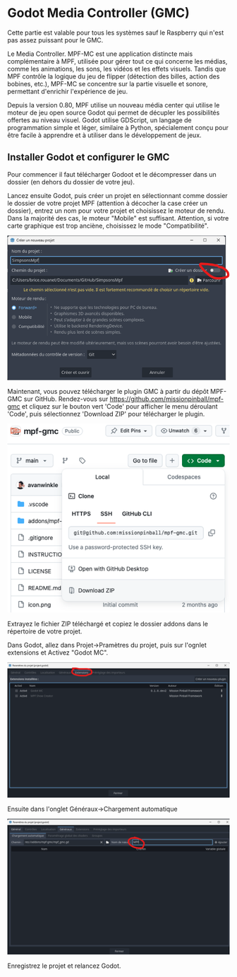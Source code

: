 # Godot Media Controller (GMC)

Cette partie est valable pour tous les systèmes sauf le Raspberry qui n'est pas assez puissant pour le GMC.

Le Media Controller. MPF-MC est une application distincte mais complémentaire à MPF, utilisée pour gérer tout ce qui concerne les médias, comme les animations, les sons, les vidéos et les effets visuels. Tandis que MPF contrôle la logique du jeu de flipper (détection des billes, action des bobines, etc.), MPF-MC se concentre sur la partie visuelle et sonore, permettant d'enrichir l'expérience de jeu.

Depuis la version 0.80, MPF utilise un nouveau média center qui utilise le moteur de jeu open source Godot qui permet de décupler les possibilités offertes au niveau visuel.
Godot utilise GDScript, un langage de programmation simple et léger, similaire à Python, spécialement conçu pour être facile à apprendre et à utiliser dans le développement de jeux.

## Installer Godot et configurer le GMC

Pour commencer il faut télécharger Godoot et le décompresser dans un dossier (en dehors du dossier de votre jeu).

Lancez ensuite Godot, puis créer un projet en sélectionnant comme dossier le dossier de votre projet MPF (attention à décocher la case créer un dossier), entrez un nom pour votre projet et choisissez le moteur de rendu. Dans la majorité des cas, le moteur "Mobile" est suffisant. Attention, si votre carte graphique est trop anciène, choisissez le mode "Compatibilité".

![G](img/godot_creer.png)

Maintenant, vous pouvez télécharger le plugin GMC à partir du dépôt MPF-GMC sur GitHub. Rendez-vous sur https://github.com/missionpinball/mpf-gmc et cliquez sur le bouton vert 'Code' pour afficher le menu déroulant 'Code', puis sélectionnez 'Download ZIP' pour télécharger le plugin.

![G](img/godo_download_gmc.png)

Extrayez le fichier ZIP téléchargé et copiez le dossier addons dans le répertoire de votre projet.

Dans Godot, allez dans Projet->Pramètres du projet, puis sur l'ognlet extensions et Activez "Godot MC".

![G](img/godot_activer.png)

Ensuite dans l'onglet Généraux->Chargement automatique

![G](img/godot_autoload.png)

Enregistrez le projet et relancez Godot.
